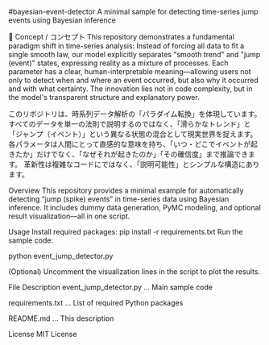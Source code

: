 #bayesian-event-detector
A minimal sample for detecting time-series jump events using Bayesian inference

🚀 Concept / コンセプト
This repository demonstrates a fundamental paradigm shift in time-series analysis:
Instead of forcing all data to fit a single smooth law, our model explicitly separates "smooth trend" and "jump (event)" states, expressing reality as a mixture of processes.
Each parameter has a clear, human-interpretable meaning—allowing users not only to detect when and where an event occurred, but also why it occurred and with what certainty.
The innovation lies not in code complexity, but in the model's transparent structure and explanatory power.

このリポジトリは、時系列データ解析の「パラダイム転換」を体現しています。
すべてのデータを単一の法則で説明するのではなく、「滑らかなトレンド」と「ジャンプ（イベント）」という異なる状態の混合として現実世界を捉えます。
各パラメータは人間にとって直感的な意味を持ち、「いつ・どこでイベントが起きたか」だけでなく、「なぜそれが起きたのか」「その確信度」まで推論できます。
革新性は複雑なコードにではなく、「説明可能性」とシンプルな構造にあります。

Overview
This repository provides a minimal example for automatically detecting “jump (spike) events” in time-series data using Bayesian inference.
It includes dummy data generation, PyMC modeling, and optional result visualization—all in one script.

Usage
Install required packages:
pip install -r requirements.txt
Run the sample code:

python event_jump_detector.py

(Optional)
Uncomment the visualization lines in the script to plot the results.

File Description
event_jump_detector.py ... Main sample code

requirements.txt ... List of required Python packages

README.md ... This description

License
MIT License
